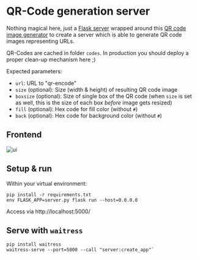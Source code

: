 # QR-Code generation server

Nothing magical here, just a [Flask server](https://www.palletsprojects.com/p/flask/) wrapped around this [QR code image generator](https://pypi.org/project/qrcode/) to create a server which is able to generate QR code images representing URLs.

QR-Codes are cached in folder  `codes`. In production you should deploy a proper clean-up mechanism here ;)

Expected parameters:

* `url`: URL to "qr-encode"
* `size` (optional): Size (width & height) of resulting QR code image
* `boxsize` (optional): Size of single box of the QR code (when `size` is set as well, this is the size of each box *before* image gets resized)
* `fill` (optional): Hex code for fill color (without `#`)
* `back` (optional): Hex code for background color (without `#`)

## Frontend

![ui](https://github.com/mbarde/flask-qrcode/assets/4497578/b269f2cc-654f-4ece-8ce4-b7a3e32b9cc0)

## Setup & run

Within your virtual environment:
```
pip install -r requirements.txt
env FLASK_APP=server.py flask run --host=0.0.0.0
```

Access via http://localhost:5000/

## Serve with `waitress`

```
pip install waitress
waitress-serve --port=5000 --call "server:create_app"`
```
